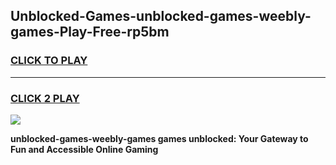 
## Unblocked-Games-unblocked-games-weebly-games-Play-Free-rp5bm
<h3>
<a href="https://premium76.site?title=unblocked-games-weebly-games&ref=22A">CLICK TO PLAY</a></h3>
<hr>

<h3>
<a href="https://premium76.site?title=unblocked-games-weebly-games&ref=22A">CLICK 2 PLAY</a>
  
</h3>

<a href="https://premium76.site?title=unblocked-games-weebly-games&ref=22A"><img src="https://clearcache.store/games.png"></a>


**unblocked-games-weebly-games games unblocked: Your Gateway to Fun and Accessible Online Gaming**
